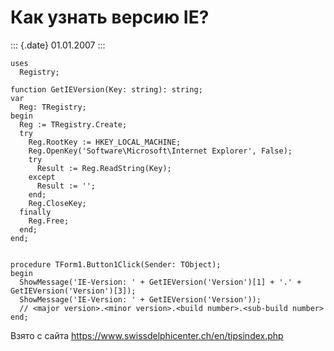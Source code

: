 Как узнать версию IE?
=====================

::: {.date}
01.01.2007
:::

    uses 
      Registry; 
     
    function GetIEVersion(Key: string): string; 
    var 
      Reg: TRegistry; 
    begin 
      Reg := TRegistry.Create; 
      try 
        Reg.RootKey := HKEY_LOCAL_MACHINE; 
        Reg.OpenKey('Software\Microsoft\Internet Explorer', False); 
        try 
          Result := Reg.ReadString(Key); 
        except 
          Result := ''; 
        end; 
        Reg.CloseKey; 
      finally 
        Reg.Free; 
      end; 
    end; 
     
     
    procedure TForm1.Button1Click(Sender: TObject); 
    begin 
      ShowMessage('IE-Version: ' + GetIEVersion('Version')[1] + '.' + GetIEVersion('Version')[3]); 
      ShowMessage('IE-Version: ' + GetIEVersion('Version')); 
      // <major version>.<minor version>.<build number>.<sub-build number> 
    end; 

Взято с сайта <https://www.swissdelphicenter.ch/en/tipsindex.php>
